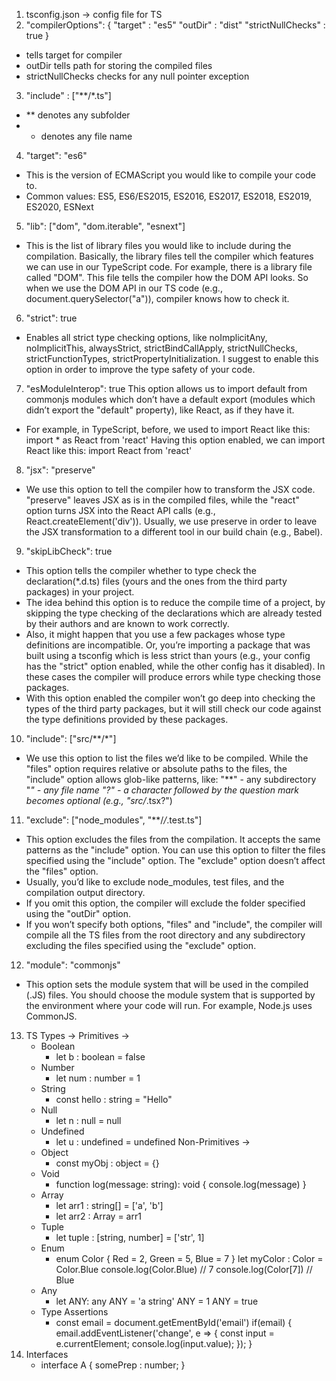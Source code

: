 1. tsconfig.json -> config file for TS
2. "compilerOptions": {
    "target" : "es5"
    "outDir" : "dist"
    "strictNullChecks" : true
}
- tells target for compiler
- outDir tells path for storing the compiled files
- strictNullChecks checks for any null pointer exception
3. "include" : ["**/*.ts"]
- ** denotes any subfolder
- * denotes any file name
4. "target": "es6"
- This is the version of ECMAScript you would like to compile your code to.
- Common values: ES5, ES6/ES2015, ES2016, ES2017, ES2018, ES2019, ES2020, ESNext
5. "lib": ["dom", "dom.iterable", "esnext"]
- This is the list of library files you would like to include during the compilation. Basically, the library files tell the compiler which features we can use in our TypeScript code. For example, there is a library file called "DOM". This file tells the compiler how the DOM API looks. So when we use the DOM API in our TS code (e.g., document.querySelector("a")), compiler knows how to check it.
6. "strict": true
- Enables all strict type checking options, like noImplicitAny, noImplicitThis, alwaysStrict, strictBindCallApply, strictNullChecks, strictFunctionTypes, strictPropertyInitialization. I suggest to enable this option in order to improve the type safety of your code.
7. "esModuleInterop": true
This option allows us to import default from commonjs modules which don’t have a default export (modules which didn’t export the "default" property), like React, as if they have it.
- For example, in TypeScript, before, we used to import React like this:
        import * as React from 'react'
    Having this option enabled, we can import React like this:
        import React from 'react'
8. "jsx": "preserve"
- We use this option to tell the compiler how to transform the JSX code. "preserve" leaves JSX as is in the compiled files, while the "react" option turns JSX into the React API calls (e.g., React.createElement('div')).
Usually, we use preserve in order to leave the JSX transformation to a different tool in our build chain (e.g., Babel).
9. "skipLibCheck": true
- This option tells the compiler whether to type check the declaration(*.d.ts) files (yours and the ones from the third party packages) in your project.
- The idea behind this option is to reduce the compile time of a project, by skipping the type checking of the declarations which are already tested by their authors and are known to work correctly.
- Also, it might happen that you use a few packages whose type definitions are incompatible. Or, you’re importing a package that was built using a tsconfig which is less strict than yours (e.g., your config has the "strict" option enabled, while the other config has it disabled). In these cases the compiler will produce errors while type checking those packages.
- With this option enabled the compiler won’t go deep into checking the types of the third party packages, but it will still check our code against the type definitions provided by these packages.
10. "include": ["src/**/*"]
- We use this option to list the files we’d like to be compiled. While the "files" option requires relative or absolute paths to the files, the "include" option allows glob-like patterns, like:
    "**" - any subdirectory
    "*" - any file name
    "?" - a character followed by the question mark becomes optional (e.g., "src/*.tsx?")
11. "exclude": ["node_modules", "**/*/*.test.ts"]
- This option excludes the files from the compilation. It accepts the same patterns as the "include" option. You can use this option to filter the files specified using the "include" option. The "exclude" option doesn’t affect the "files" option.
- Usually, you’d like to exclude node_modules, test files, and the compilation output directory.
- If you omit this option, the compiler will exclude the folder specified using the "outDir" option.
- If you won’t specify both options, "files" and "include", the compiler will compile all the TS files from the root directory and any subdirectory excluding the files specified using the "exclude" option.
12. "module": "commonjs"
- This option sets the module system that will be used in the compiled (.JS) files. You should choose the module system that is supported by the environment where your code will run. For example, Node.js uses CommonJS.
13. TS Types ->
    Primitives ->
    - Boolean
        - let b : boolean = false
    - Number
        - let num : number = 1
    - String
        - const hello : string = "Hello"
    - Null
        - let n : null = null
    - Undefined
        - let u : undefined = undefined
    Non-Primitives ->
    - Object
        - const myObj : object = {}
    - Void
        - function log(message: string): void {
            console.log(message)
        }
    - Array
        - let arr1 : string[] = ['a', 'b']
        - let arr2 : Array<string> = arr1
    - Tuple
        - let tuple : [string, number] = ['str', 1]
    - Enum
        - enum Color {
            Red = 2,
            Green = 5,
            Blue = 7
        }
        let myColor : Color = Color.Blue
        console.log(Color.Blue) // 7
        console.log(Color[7]) // Blue
    - Any
        - let ANY: any
        ANY = 'a string'
        ANY = 1
        ANY = true
    - Type Assertions
        - const email = document.getEmentById('email')
          if(email) {
              email.addEventListener('change', e => {
                  const input = <HTMLInputElement>e.currentElement;
                  console.log(input.value);
              });
          }
14. Interfaces
    - interface A {
        somePrep : number;
    }